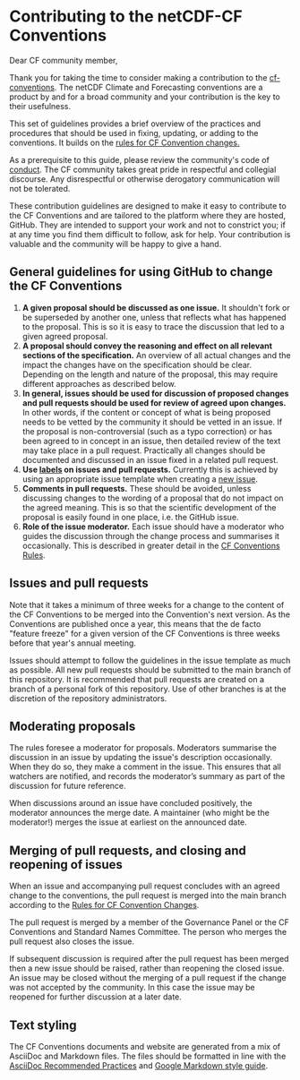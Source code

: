 # Contributing to the netCDF-CF Conventions

Dear CF community member,

Thank you for taking the time to consider making a contribution to the [cf-conventions](http://cfconventions.org/).
The netCDF Climate and Forecasting conventions are a product by and for a broad community and your contribution is the key to their usefulness.

This set of guidelines provides a brief overview of the practices and procedures that should be used in fixing, updating, or adding to the conventions.
It builds on the [rules for CF Convention changes.](http://cfconventions.org/rules.html)

As a prerequisite to this guide, please review the community's code of [conduct](https://github.com/cf-convention/cf-conventions/blob/main/CODE_OF_CONDUCT.md).
The CF community takes great pride in respectful and collegial discourse.
Any disrespectful or otherwise derogatory communication will not be tolerated.

These contribution guidelines are designed to make it easy to contribute to the CF Conventions and are tailored to the platform where they are hosted, GitHub.
They are intended to support your work and not to constrict you; if at any time you find them difficult to follow, ask for help.
Your contribution is valuable and the community will be happy to give a hand.

## General guidelines for using GitHub to change the CF Conventions

1. **A given proposal should be discussed as one issue.** It shouldn't fork or be superseded by another one, unless that reflects what has happened to the proposal.
This is so it is easy to trace the discussion that led to a given agreed proposal.
1. **A proposal should convey the reasoning and effect on all relevant sections of the specification.**
An overview of all actual changes and the impact the changes have on the specification should be clear.
Depending on the length and nature of the proposal, this may require different approaches as described below.
1. **In general, issues should be used for discussion of proposed changes and pull requests should be used for review of agreed upon changes.**
In other words, if the content or concept of what is being proposed needs to be vetted by the community it should be vetted in an issue.
If the proposal is non-controversial (such as a typo correction) or has been agreed to in concept in an issue, then detailed review of the text may take place in a pull request.
Practically all changes should be documented and discussed in an issue fixed in a related pull request.
1. **Use [labels](https://github.com/cf-convention/cf-conventions/labels) on issues and pull requests.**
Currently this is achieved by using an appropriate issue template when creating a [new issue](https://github.com/cf-convention/cf-conventions/issues/new/choose).
1. **Comments in pull requests.** These should be avoided, unless discussing changes to the wording of a proposal that do not impact on the agreed meaning.
This is so that the scientific development of the proposal is easily found in one place, i.e. the GitHub issue.
2. **Role of the issue moderator.** Each issue should have a moderator who guides the discussion through the change process and summarises it occasionally.
This is described in greater detail in the [CF Conventions Rules](http://cfconventions.org/rules.html).

## Issues and pull requests
Note that it takes a minimum of three weeks for a change to the content of the CF Conventions to be merged into the Convention's next version.
As the Conventions are published once a year, this means that the de facto "feature freeze" for a given version of the CF Conventions is three weeks before that year's annual meeting.

Issues should attempt to follow the guidelines in the issue template as much as possible.
All new pull requests should be submitted to the main branch of this repository.
It is recommended that pull requests are created on a branch of a personal fork of this repository.
Use of other branches is at the discretion of the repository administrators.

## Moderating proposals
The rules foresee a moderator for proposals.
Moderators summarise the discussion in an issue by updating the issue's description occasionally.
When they do so, they make a comment in the issue.
This ensures that all watchers are notified, and records the moderator’s summary as part of the discussion for future reference.

When discussions around an issue have concluded positively, the moderator announces the merge date.
A maintainer (who might be the moderator!) merges the issue at earliest on the announced date.

## Merging of pull requests, and closing and reopening of issues

When an issue and accompanying pull request concludes with an agreed change to the conventions, the pull request is merged into the main branch according to the [Rules for CF Convention Changes](http://cfconventions.org/rules.html).

The pull request is merged by a member of the Governance Panel or the CF Conventions and Standard Names Committee.
The person who merges the pull request also closes the issue.

If subsequent discussion is required after the pull request has been merged then a new issue should be raised, rather than reopening the closed issue.
An issue may be closed without the merging of a pull request if the change was not accepted by the community.
In this case the issue may be reopened for further discussion at a later date.

## Text styling

The CF Conventions documents and website are generated from a mix of AsciiDoc and Markdown files.
The files should be formatted in line with the
[AsciiDoc Recommended Practices](https://asciidoctor.org/docs/asciidoc-recommended-practices/)
and
[Google Markdown style guide](https://google.github.io/styleguide/docguide/style.html).
